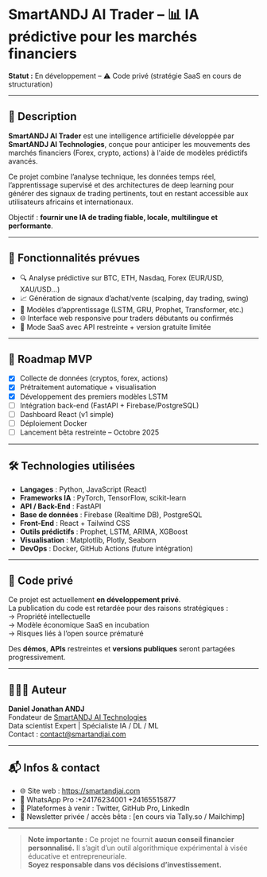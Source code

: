 
# SmartANDJ AI Trader – 📊 IA prédictive pour les marchés financiers

**Statut :** En développement – ⚠️ Code privé (stratégie SaaS en cours de structuration)

---

## 🚀 Description

**SmartANDJ AI Trader** est une intelligence artificielle développée par **SmartANDJ AI Technologies**, conçue pour anticiper les mouvements des marchés financiers (Forex, crypto, actions) à l'aide de modèles prédictifs avancés.

Ce projet combine l’analyse technique, les données temps réel, l’apprentissage supervisé et des architectures de deep learning pour générer des signaux de trading pertinents, tout en restant accessible aux utilisateurs africains et internationaux.

Objectif : **fournir une IA de trading fiable, locale, multilingue et performante**.

---

## 🎯 Fonctionnalités prévues

- 🔍 Analyse prédictive sur BTC, ETH, Nasdaq, Forex (EUR/USD, XAU/USD…)
- 📈 Génération de signaux d’achat/vente (scalping, day trading, swing)
- 🧠 Modèles d’apprentissage (LSTM, GRU, Prophet, Transformer, etc.)
- 🌐 Interface web responsive pour traders débutants ou confirmés
- 🔐 Mode SaaS avec API restreinte + version gratuite limitée

---

## 📅 Roadmap MVP

- [x] Collecte de données (cryptos, forex, actions)
- [x] Prétraitement automatique + visualisation
- [x] Développement des premiers modèles LSTM
- [ ] Intégration back-end (FastAPI + Firebase/PostgreSQL)
- [ ] Dashboard React (v1 simple)
- [ ] Déploiement Docker
- [ ] Lancement bêta restreinte – Octobre 2025

---

## 🛠️ Technologies utilisées

- **Langages** : Python, JavaScript (React)
- **Frameworks IA** : PyTorch, TensorFlow, scikit-learn
- **API / Back-End** : FastAPI
- **Base de données** : Firebase (Realtime DB), PostgreSQL
- **Front-End** : React + Tailwind CSS
- **Outils prédictifs** : Prophet, LSTM, ARIMA, XGBoost
- **Visualisation** : Matplotlib, Plotly, Seaborn
- **DevOps** : Docker, GitHub Actions (future intégration)

---

## 🔐 Code privé

Ce projet est actuellement **en développement privé**.  
La publication du code est retardée pour des raisons stratégiques :  
→ Propriété intellectuelle  
→ Modèle économique SaaS en incubation  
→ Risques liés à l’open source prématuré

Des **démos**, **APIs** restreintes et **versions publiques** seront partagées progressivement.

---

## 👨🏽‍💻 Auteur

**Daniel Jonathan ANDJ**  
Fondateur de [SmartANDJ AI Technologies](https://smartandjai.com)  
Data scientist Expert | Spécialiste IA / DL / ML  
Contact : [contact@smartandjai.com](mailto:contact@smartandjai.com)

---

## 📬 Infos & contact

- 🌐 Site web : https://smartandjai.com 
- 📱 WhatsApp Pro :+24176234001  +24165515877  
- 🔗 Plateformes à venir : Twitter, GitHub Pro, LinkedIn  
- 📨 Newsletter privée / accès bêta : [en cours via Tally.so / Mailchimp]

---

> **Note importante :** Ce projet ne fournit **aucun conseil financier personnalisé.** Il s’agit d’un outil algorithmique expérimental à visée éducative et entrepreneuriale.  
> **Soyez responsable dans vos décisions d’investissement.**

